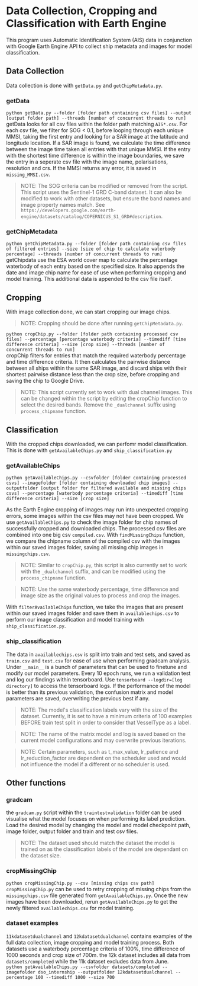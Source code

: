 # Data Collection, Cropping and Classification with Earth Engine
This program uses Automatic Identification System (AIS) data in conjunction with Google Earth Engine API to collect ship metadata and images for model classification.
## Data Collection
Data collection is done with `getData.py` and `getChipMetadata.py`.
### getData
`python getData.py --folder [folder path containing csv files] --output [output folder path] --threads [number of concurrent threads to run]`\
getData looks for all csv files within the folder path matching `AIS*.csv`. For each csv file, we filter for SOG < 0.1, before looping through each unique MMSI, taking the first
entry and looking for a SAR image at the latitude and longitude location. If a SAR image is found, we calculate the time difference between the image time taken all entries with
that unique MMSI. If the entry with the shortest time difference is within the image boundaries, we save the entry in a seperate csv file with the image name, polarisations, resolution and crs. If the MMSI returns any error, it is saved in `missing_MMSI.csv`.
> NOTE: The SOG criteria can be modified or removed from the script. This script uses the Sentinel-1 GRD C-band dataset. It can also be modified to work with other datasets, but ensure the band names and image property names match. See `https://developers.google.com/earth-engine/datasets/catalog/COPERNICUS_S1_GRD#description`.
### getChipMetadata
`python getChipMetadata.py --folder [folder path containing csv files of filtered entries] --size [size of chip to calculate waterbody percentage] --threads [number of concurrent threads
to run]`\
getChipdata use the ESA world cover map to calculate the percentage waterbody of each entry based on the specified size. It also appends the date and image chip name for ease of use when performing cropping and model training. This additional data is appended to the csv file itself.
## Cropping
With image collection done, we can start cropping our image chips.
> NOTE: Cropping should be done after running `getChipMetadata.py`.

`python cropChip.py --folder [folder path containing processed csv files] --percentage [percentage waterbody criteria] --timediff [time difference criteria] --size [crop size]
--threads [number of concurrent threads to run]`\
cropChip filters for entries that match the required waterbody percentage and time difference criteria. It then calculates the pairwise distance between all ships within the same
SAR image, and discard ships with their shortest pairwise distance less than the crop size, before cropping and saving the chip to Google Drive.
> NOTE: This script currently set to work with dual channel images. This can be changed within the script by editing the cropChip function to select the desired bands. Remove the `_dualchannel` suffix using `process_chipname` function.

## Classification
With the cropped chips downloaded, we can perfomr model classification. This is done with `getAvailableChips.py` and `ship_classification.py`
### getAvailableChips
`python getAvailableChips.py --csvfolder [folder containing processed csvs] --imagefolder [folder containing downloaded chip images] --outputfolder [output folder for filtered
available and missing chips csvs] --percentage [waterbody percentage criteria] --timediff [time difference criteria] --size [crop size]`

As the Earth Engine cropping of images may run into unexpected cropping errors, some images within the csv files may not have been cropped. We use `getAvailableChips.py` to 
check the image folder for chip names of successfully cropped and downloaded chips. The processed csv files are combined into one big csv `compiled.csv`. With `findMissingChips` function, we compare the chipname column of the compiled csv with the images within our saved images folder, saving all missing chip images in `missingchips.csv`.
> NOTE: Similar to `cropChip.py`, this script is also currently set to work with the `_dualchannel` suffix, and can be modified using the `process_chipname` function.

> NOTE: Use the same waterbody percentage, time difference and image size as the original values to process and crop the images.

With `filterAvailableChips` function, we take the images that are present within our saved images folder and save them in `availablechips.csv` to perform our image classification and model training with `ship_classification.py`.
### ship_classification
The data in `availablechips.csv` is split into train and test sets, and saved as `train.csv` and `test.csv` for ease of use when performing gradcam analysis.\
Under `__main__` is a bunch of parameters that can be used to finetune and modify our model parameters. Every 10 epoch runs, we run a validation test and log our findings within tensorboard. Use `tensorboard --logdir=[log directory]` to access the tensorboard logs. If the performance of the model is better than its previous validation, the confusion matrix and model parameters are saved, overwriting the previous best if any. 

> NOTE: The model's classification labels vary with the size of the dataset. Currently, it is set to have a minimum criteria of 100 examples BEFORE train test split in order to consider that VesselType as a label.

> NOTE: The name of the matrix model and log is saved based on the current model configurations and may overwrite previous iterations.

> NOTE: Certain parameters, such as t_max_value, lr_patience and lr_reduction_factor are dependent on the scheduler used and would not influence the model if a different or no scheduler is used.

## Other functions
### gradcam
the `gradcam.py` script within the `traintestvalidation` folder can be used visualise what the model focuses on when performing its label prediction. Load the desired model by changing the model and model checkpoint path, image folder, output folder and train and test csv files.
> NOTE: The dataset used should match the dataset the model is trained on as the classification labels of the model are dependant on the dataset size.
### cropMissingChip
`python cropMissingChip.py --csv [missing chips csv path]`
`cropMissingChip.py` can be used to retry cropping of missing chips from the `missingchips.csv` file generated from `getAvailableChips.py`. Once the new images have been downloaded, rerun `getAvailableChips.py` to get the newly filtered `availablechips.csv` for model training.
### dataset examples
`11kdatasetdualchannel` and `12kdatasetdualchannel` contains examples of the full data collection, image cropping and model training process. Both datasets use a waterbody percentage criteria of 100%, time difference of 1000 seconds and crop size of 700m. the 12k dataset includes all data from `datasets/completed` while the 11k dataset excludes data from June. \
`python getAvailableChips.py --csvfolder datasets/completed --imagefolder dso_internship --outputfolder 12kdatasetdualchannel --percentage 100 --timediff 1000 --size 700`

